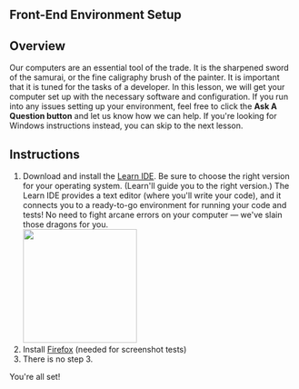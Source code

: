 Front-End Environment Setup
---

## Overview

Our computers are an essential tool of the trade. It is the sharpened sword of the samurai, or the fine caligraphy brush of the painter. It is important that it is tuned for the tasks of a developer. In this lesson, we will get your computer set up with the necessary software and configuration. If you run into any issues setting up your environment, feel free to click the **Ask A Question button** and let us know how we can help. If you're looking for Windows instructions instead, you can skip to the next lesson.

## Instructions

1. Download and install the [Learn IDE](https://learn.co/ide). Be sure to choose the right version for your operating system. (Learn'll guide you to the right version.)
    The Learn IDE provides a text editor (where you'll write your code), and it connects you to a ready-to-go environment for running your code and tests! No need to fight arcane errors on your computer — we've slain those dragons for you.
    <br />
    <img src="http://i.imgur.com/SXjjenh.gif" width="200px" />
    <br />
2. Install [Firefox](https://www.mozilla.org/en-US/firefox/new/) (needed for screenshot tests)
3. There is no step 3.


You're all set!
